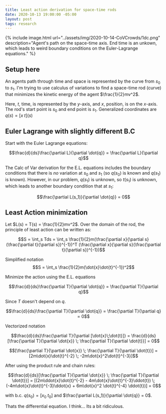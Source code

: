 ```yaml
---
title: Least action derivation for space-time rods 
date: 2020-10-13 19:00:00 -05:00 
layout: post
tags: research
---
```


{% include image.html url="../assets/img/2020-10-14-CoVCrowds/1dc.png"
	description="Agent's path on the space-time axis. End time is an unkown, which leads to weird boundary conditions on the Euler-Lagrange equations." %}

## Setup here

An agents path through time and space is represented by the curve from $s_0$ to $s_1$. I'm trying to use calculus of variations to find a space-time rod (curve) that minimizes the kinetic energy of the agent $\frac{1}{2}mv^2$. 

Here, $t$, time, is represented by the $y$-axis, and $x$, position, is on the $x$-axis. The rod's start point is $s_0$ and end point is $s_1$. Generalized coordinates are $q(s) = [x\;t] (s)$ 

## Euler Lagrange with slightly different B.C

Start with the Euler Lagrange equations:

$$\frac{d}{ds}\frac{\partial L}{\partial \dot{q}} = \frac{\partial L}{\partial q}$$

The Calc of Var derivation for the E.L. equations includes the boundary conditions that there is *no* variation at $s_0$ and $s_1$ (so $q(s_0)$ is known and $q(s_1)$ is known). However, in our problem, $q(s_1)$ is unknown, so $t(s_1)$ is unknown, which leads to another boundary condition that at $s_1$:

$$\frac{\partial L(s_1)}{\partial \dot{q}} = 0$$ 

## Least Action minimization

Let $L(s) = T(s) = \frac{1}{2}mv^2$. Over the domain of the rod, the principle of least action can be written as:

$$S = \int_s Tds = \int_s \frac{1}{2}m(\frac{\partial x}{\partial s}(\frac{\partial t}{\partial s})^{-1})^T (\frac{\partial x}{\partial s}(\frac{\partial t}{\partial s})^{-1})$$

Simplified notation
$$S = \int_s \frac{1}{2}m(\dot{x}\dot{t}^{-1})^2$$

Minimize the action using the E.L. equations

$$\frac{d}{ds}\frac{\partial T}{\partial \dot{q}} = \frac{\partial T}{\partial q}$$

Since $T$ doesn't depend on $q$.

$$\frac{d}{ds}\frac{\partial T}{\partial \dot{q}} = \frac{\partial T}{\partial q} = 0$$

Vectorized notation

$$\frac{d}{ds}\frac{\partial T}{\partial [\dot{x}\;\dot{t}]} = \frac{d}{ds}[\frac{\partial T}{\partial \dot{x}} \; \frac{\partial T}{\partial \dot{t}}] = 0$$

$$[\frac{\partial T}{\partial \dot{x}} \; \frac{\partial T}{\partial \dot{t}}] = [2m\dot{x}\dot{t}^{-2} \; -2m\dot{x}^2\dot{t}^{-3}]$$

After using the product rule and chain rules:

$$\frac{d}{ds}[\frac{\partial T}{\partial \dot{x}} \; \frac{\partial T}{\partial \dot{t}}] = [(2m\ddot{x}\dot{t}^{-2} - 4m\dot{x}\dot{t}^{-3}\ddot{t}) \; (-4m\dot{x}\dot{t}^{-3}\ddot{x} + 6m\dot{x}^2 \dot{t}^{-4} \ddot{t})] = 0$$

with b.c. $q(s_0) = [x_0 \; t_0]$ and $\frac{\partial L(s_1)}{\partial \dot{q}} = 0$.

Thats the differential equation. I think... Its a bit ridiculous.
